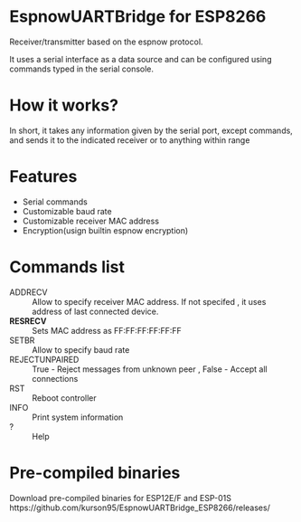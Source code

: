 # EspnowUARTBridge for ESP8266
<p>Receiver/transmitter based on the espnow protocol.</p>
<p>It uses a serial interface as a data source and can be configured using commands typed in the serial console. </p>
<h1>How it works?</h1>
In short, it takes any information given by the serial port, except commands, and sends it to the indicated receiver or to anything within range
<h1>Features</h1>
<ul>
 <li>Serial commands</li>
 <li>Customizable baud rate</li>
 <li>Customizable receiver MAC address</li>
 <li>Encryption(usign builtin espnow encryption)</li>
</ul>
<h1>Commands list</h1>
<dl>
 <dt>ADDRECV</dt><dd>Allow to specify receiver MAC address. If not specifed , it uses address of last connected device. </dd>
  <dt><b>RESRECV</b></dt><dd>Sets MAC address as FF:FF:FF:FF:FF:FF</dd>
  <dt>SETBR </dt><dd>Allow to specify baud rate</dd>
  <dt>REJECTUNPAIRED </dt><dd>True - Reject messages from unknown peer , False - Accept all connections</dd>
 <dt>RST</dt><dd>Reboot controller</dd>
 <dt>INFO</dt><dd>Print system information</dd>
 <dt>?</dt><dd>Help</dd>
</dl>
<h1>Pre-compiled binaries</h1>
Download pre-compiled binaries for ESP12E/F and ESP-01S
https://github.com/kurson95/EspnowUARTBridge_ESP8266/releases/
 

